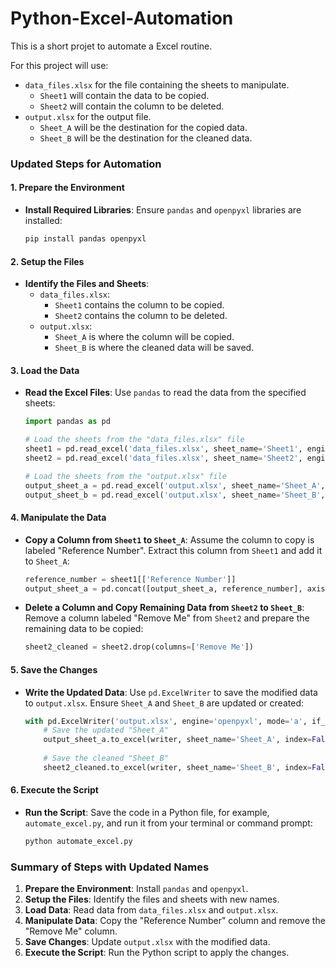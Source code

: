 # Python-Excel-Automation

This is a short projet to automate a Excel routine.

For this project will use:

- `data_files.xlsx` for the file containing the sheets to manipulate.
  - `Sheet1` will contain the data to be copied.
  - `Sheet2` will contain the column to be deleted.
- `output.xlsx` for the output file.
  - `Sheet_A` will be the destination for the copied data.
  - `Sheet_B` will be the destination for the cleaned data.

### Updated Steps for Automation

#### 1. **Prepare the Environment**

   - **Install Required Libraries**:
     Ensure `pandas` and `openpyxl` libraries are installed:
     
     ```bash
     pip install pandas openpyxl
     ```

#### 2. **Setup the Files**

   - **Identify the Files and Sheets**:
     - `data_files.xlsx`:
       - `Sheet1` contains the column to be copied.
       - `Sheet2` contains the column to be deleted.
     - `output.xlsx`:
       - `Sheet_A` is where the column will be copied.
       - `Sheet_B` is where the cleaned data will be saved.

#### 3. **Load the Data**

   - **Read the Excel Files**:
     Use `pandas` to read the data from the specified sheets:
     
     ```python
     import pandas as pd

     # Load the sheets from the "data_files.xlsx" file
     sheet1 = pd.read_excel('data_files.xlsx', sheet_name='Sheet1', engine='openpyxl')
     sheet2 = pd.read_excel('data_files.xlsx', sheet_name='Sheet2', engine='openpyxl')

     # Load the sheets from the "output.xlsx" file
     output_sheet_a = pd.read_excel('output.xlsx', sheet_name='Sheet_A', engine='openpyxl')
     output_sheet_b = pd.read_excel('output.xlsx', sheet_name='Sheet_B', engine='openpyxl')
     ```

#### 4. **Manipulate the Data**

   - **Copy a Column from `Sheet1` to `Sheet_A`**:
     Assume the column to copy is labeled "Reference Number". Extract this column from `Sheet1` and add it to `Sheet_A`:
     
     ```python
     reference_number = sheet1[['Reference Number']]
     output_sheet_a = pd.concat([output_sheet_a, reference_number], axis=1)
     ```

   - **Delete a Column and Copy Remaining Data from `Sheet2` to `Sheet_B`**:
     Remove a column labeled "Remove Me" from `Sheet2` and prepare the remaining data to be copied:
     
     ```python
     sheet2_cleaned = sheet2.drop(columns=['Remove Me'])
     ```

#### 5. **Save the Changes**

   - **Write the Updated Data**:
     Use `pd.ExcelWriter` to save the modified data to `output.xlsx`. Ensure `Sheet_A` and `Sheet_B` are updated or created:
     
     ```python
     with pd.ExcelWriter('output.xlsx', engine='openpyxl', mode='a', if_sheet_exists='replace') as writer:
         # Save the updated "Sheet_A"
         output_sheet_a.to_excel(writer, sheet_name='Sheet_A', index=False)
         
         # Save the cleaned "Sheet_B"
         sheet2_cleaned.to_excel(writer, sheet_name='Sheet_B', index=False)
     ```

#### 6. **Execute the Script**

   - **Run the Script**:
     Save the code in a Python file, for example, `automate_excel.py`, and run it from your terminal or command prompt:
     
     ```bash
     python automate_excel.py
     ```

### Summary of Steps with Updated Names

1. **Prepare the Environment**: Install `pandas` and `openpyxl`.
2. **Setup the Files**: Identify the files and sheets with new names.
3. **Load Data**: Read data from `data_files.xlsx` and `output.xlsx`.
4. **Manipulate Data**: Copy the "Reference Number" column and remove the "Remove Me" column.
5. **Save Changes**: Update `output.xlsx` with the modified data.
6. **Execute the Script**: Run the Python script to apply the changes.

